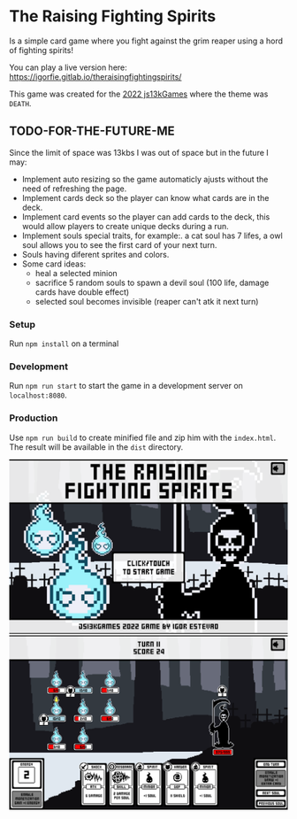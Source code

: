# The Raising Fighting Spirits

Is a simple card game where you fight against the grim reaper using a hord of fighting spirits!

You can play a live version here: https://igorfie.gitlab.io/theraisingfightingspirits/

This game was created for the [2022 js13kGames](https://js13kgames.com/) where the theme was `DEATH`.

## TODO-FOR-THE-FUTURE-ME
Since the limit of space was 13kbs I was out of space but in the future I may:
- Implement auto resizing so the game automaticly ajusts without the need of refreshing the page.
- Implement cards deck so the player can know what cards are in the deck.
- Implement card events so the player can add cards to the deck, this would allow players to create unique decks during a run.
- Implement souls special traits, for example:. a cat soul has 7 lifes, a owl soul allows you to see the first card of your next turn.
- Souls having diferent sprites and colors.
- Some card ideas:
    - heal a selected minion
    - sacrifice 5 random souls to spawn a devil soul (100 life, damage cards have double effect)
    - selected soul becomes invisible (reaper can't atk it next turn)

### Setup
Run `npm install` on a terminal

### Development
Run `npm run start` to start the game in a development server on `localhost:8080`.

### Production
Use `npm run build` to create minified file and zip him with the `index.html`. The result will be available in the `dist` directory.

![main menu](main-menu.png "The Raising Fighting Spirits Main Menu")
![game screen](game-screen.png "The Raising Fighting Spirits Game Screen")
